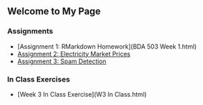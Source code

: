 ## Welcome to My Page

### Assignments

- [Assignment 1: RMarkdown Homework](BDA 503 Week 1.html)
- [Assignment 2: Electricity Market Prices](v8.html)
- [Assignment 3: Spam Detection](Spam-Detection.html)

### In Class Exercises

- [Week 3 In Class Exercise](W3 In Class.html)
